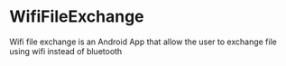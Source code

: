 WifiFileExchange
================

Wifi file exchange is an Android App that allow the user to exchange file using wifi instead of bluetooth

